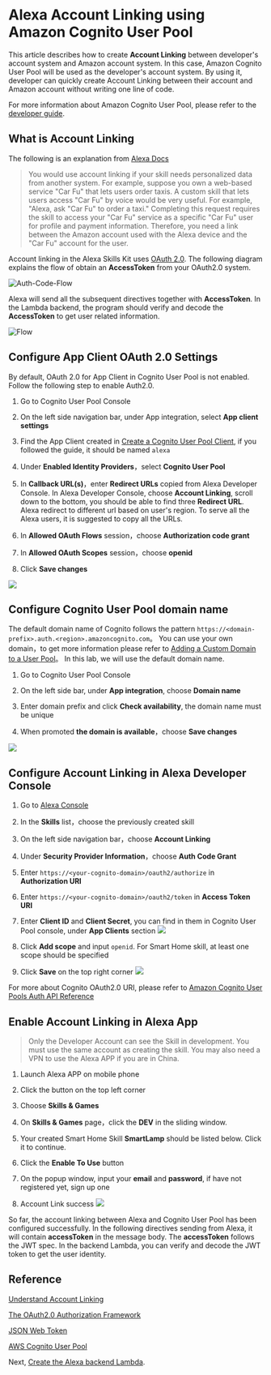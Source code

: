 # Alexa Account Linking using Amazon Cognito User Pool

This article describes how to create **Account Linking** between developer's account 
system and Amazon account system. In this case, Amazon Cognito User Pool will be
used as the developer's account system. By using it, developer can quickly create 
Account Linking between their account and Amazon account without writing one line of code. 

For more information about Amazon Cognito User Pool, please refer to the 
[developer guide](https://docs.aws.amazon.com/cognito/latest/developerguide/cognito-user-identity-pools.html).

## What is Account Linking

The following is an explanation from [Alexa Docs](https://developer.amazon.com/docs/account-linking/understand-account-linking.html#account-linking-and-the-skill-model)

> You would use account linking if your skill needs personalized data from another system. 
> For example, suppose you own a web-based service "Car Fu" that lets users order taxis. 
> A custom skill that lets users access "Car Fu" by voice would be very useful. For example, 
> "Alexa, ask "Car Fu" to order a taxi." Completing this request requires the skill to access 
> your "Car Fu" service as a specific "Car Fu" user for profile and payment information. Therefore, 
> you need a link between the Amazon account used with the Alexa device and the "Car Fu" account 
> for the user.

Account linking in the Alexa Skills Kit uses [OAuth 2.0](https://tools.ietf.org/html/rfc6749). 
The following diagram explains the flow of obtain an **AccessToken** from your OAuth2.0 system.

![Auth-Code-Flow](assets/auth-code-flow.png)

Alexa will send all the subsequent directives together with **AccessToken**. In the Lambda
backend, the program should verify and decode the **AccessToken** to get user related information.

![Flow](assets/skill-interaction-flow.png)

## Configure App Client OAuth 2.0 Settings

By default, OAuth 2.0 for App Client in Cognito User Pool is not enabled. Follow the following
step to enable Auth2.0. 

1. Go to Cognito User Pool Console

1. On the left side navigation bar, under App integration, select **App client settings**

1. Find the App Client created in [Create a Cognito User Pool Client](./create-cup-client.md), if you
followed the guide, it should be named `alexa`

1. Under **Enabled Identity Providers**，select **Cognito User Pool**

1. In **Callback URL(s)**，enter **Redirect URLs** copied from Alexa Developer Console. In Alexa Developer Console,
choose **Account Linking**, scroll down to the bottom, you should be able to find three **Redirect URL**. Alexa redirect 
to different url based on user's region. To serve all the Alexa users, it is suggested to copy all the URLs.

1. In **Allowed OAuth Flows** session，choose **Authorization code grant**

1. In **Allowed OAuth Scopes** session，choose **openid**

1. Click **Save changes**

![](assets/configure-cup-oauth.png)


## Configure Cognito User Pool domain name

The default domain name of Cognito follows the pattern `https://<domain-prefix>.auth.<region>.amazoncognito.com`。
You can use your own domain，to get more information please refer to 
[Adding a Custom Domain to a User Pool](https://docs.aws.amazon.com/cognito/latest/developerguide/cognito-user-pools-add-custom-domain.html#cognito-user-pools-add-custom-domain-adding)。
In this lab, we will use the default domain name.

1. Go to Cognito User Pool Console

1. On the left side bar, under **App integration**, choose **Domain name**

1. Enter domain prefix and click **Check availability**, the domain name must be unique

1. When promoted **the domain is available**，choose **Save changes**

![](assets/cognito-domain.png)


## Configure Account Linking in Alexa Developer Console

1. Go to [Alexa Console](https://developer.amazon.com/alexa/console/ask)

1. In the **Skills** list，choose the previously created skill

1. On the left side navigation bar，choose **Account Linking**

1. Under **Security Provider Information**，choose **Auth Code Grant**

1. Enter `https://<your-cognito-domain>/oauth2/authorize` in **Authorization URI**

1. Enter `https://<your-cognito-domain>/oauth2/token` in **Access Token URI**

1. Enter **Client ID** and **Client Secret**, you can find in them in Cognito User Pool console, under **App Clients** section
![](assets/find-client-credentials.png)

1. Click **Add scope** and input `openid`. For Smart Home skill, at least one scope should be specified

1. Click **Save** on the top right corner
![](assets/configure-alexa-account-linking.png)

For more about Cognito OAuth2.0 URI, please refer to 
[Amazon Cognito User Pools Auth API Reference](https://docs.aws.amazon.com/cognito/latest/developerguide/cognito-userpools-server-contract-reference.html)

## Enable Account Linking in Alexa App

> Only the Developer Account can see the Skill in development. You must use the same account as creating
> the skill. You may also need a VPN to use the Alexa APP if you are in China.

1. Launch Alexa APP on mobile phone

1. Click the button on the top left corner

1. Choose **Skills & Games** 

1. On **Skills & Games** page，click the **DEV** in the sliding window. 

1. Your created Smart Home Skill **SmartLamp** should be listed below. Click it to continue.

1. Click the **Enable To Use** button

1. On the popup window, input your **email** and **password**, if have not registered yet, sign up one

1. Account Link success
![](assets/account-linking-success.jpeg)

So far, the account linking between Alexa and Cognito User Pool has been configured successfully. In 
the following directives sending from Alexa, it will contain **accessToken** in the message body. 
The **accessToken** follows the JWT spec. In the backend Lambda, you can verify and decode the JWT token
to get the user identity.

## Reference
[Understand Account Linking](https://developer.amazon.com/docs/account-linking/understand-account-linking.html)

[The OAuth2.0 Authorization Framework](https://tools.ietf.org/html/rfc6749)

[JSON Web Token](https://en.wikipedia.org/wiki/JSON_Web_Token)

[AWS Cognito User Pool](https://docs.aws.amazon.com/zh_cn/cognito/latest/developerguide/cognito-user-identity-pools.html)


Next, [Create the Alexa backend Lambda](./create-lambda.md).

